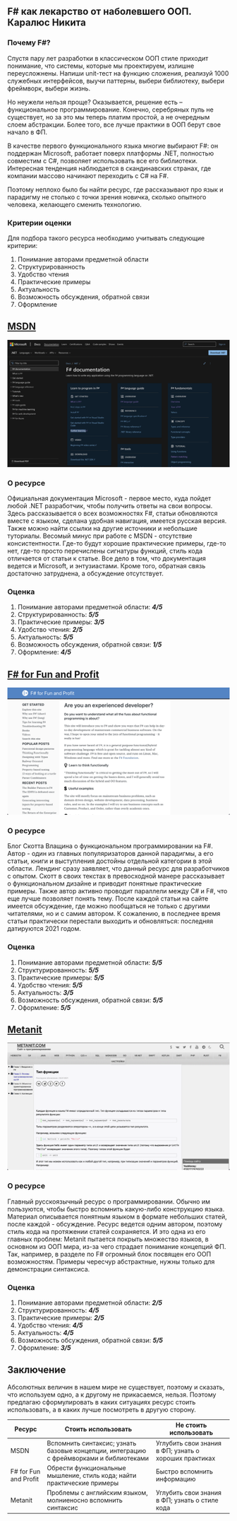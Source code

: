 ## F# как лекарство от наболевшего ООП. Каралюс Никита

### Почему F#?
Спустя пару лет разработки в классическом ООП стиле приходит понимание, что системы, которые мы проектируем, излишне переусложнены. Напиши unit-тест на функцию сложения, реализуй 1000 служебных интерфейсов, выучи паттерны, выбери библиотеку, выбери фреймворк, выбери жизнь.

Но неужели нельзя проще? Оказывается, решение есть – функциональное программирование. Конечно, серебряных пуль не существует, но за это мы теперь платим простой, а не очередным слоем абстракции. Более того, все лучше практики в ООП берут свое начало в ФП.

В качестве первого функционального языка многие выбирают F#: он поддержан Microsoft, работает поверх платформы .NET, полностью совместим с C#, позволяет использовать все его библиотеки. Интересная тенденция наблюдается в скандинавских странах, где компании массово начинают переходить с C# на F#.

Поэтому неплохо было бы найти ресурс, где рассказывают про язык и парадигму не столько с точки зрения новичка, сколько опытного человека, желающего сменить технологию. 

### Критерии оценки
Для подбора такого ресурса необходимо учитывать следующие критерии:
1)	Понимание авторами предметной области
2)	Структурированность
3)	Удобство чтения
4)	Практические примеры
5)  Актуальность
6)	Возможность обсуждения, обратной связи
7)	Оформление

<div class="page" />

## [MSDN](https://docs.microsoft.com/en-gb/dotnet/fsharp/)

![MSDN](img/MSDN.png)

### О ресурсе
Официальная документация Microsoft - первое место, куда пойдет любой .NET разработчик, чтобы получить ответы на свои вопросы. Здесь рассказывается о всех возможностях F#, статьи обновляются вместе с языком, сделана удобная навигация, имеется русская версия. Также можно найти ссылки на другие источники и небольшие туториалы. Весомый минус при работе с MSDN -  отсутствие консистентности. Где-то будут хорошие практические примеры, где-то нет, где-то просто перечислены сигнатуры функций, стиль кода отличается от статьи к статье. Все дело в том, что документация ведется и Microsoft, и энтузиастами. Кроме того, обратная связь достаточно затруднена, а обсуждение отсутствует.

### Оценка
1)	Понимание авторами предметной области: ***4/5***
2)	Структурированность: ***5/5***
3)	Практические примеры: ***3/5***
4)	Удобство чтения: ***2/5***
5)  Актуальность: ***5/5***
6)	Возможность обсуждения, обратной связи: ***1/5***
7)	Оформление: ***4/5***

<div class="page" />

## [F# for Fun and Profit](https://fsharpforfunandprofit.com)

![F# for Fun and Profit](img/FFP.png)

### О ресурсе
Блог Скотта Влащина о функциональном программировании на F#. Автор - один из главных популяризаторов данной парадигмы, а его статьи, книги и выступления достойны отдельной категории в этой области. Лендинг сразу заявляет, что данный ресурс для разработчиков с опытом. Скотт в своих текстах в превосходной манере рассказывает о функциональном дизайне и приводит понятные практические примеры. Также автор активно проводит параллели между C# и F#, что еще лучше позволяет понять тему. После каждой статьи на сайте имеется обсуждение, где можно пообщаться не только с другими читателями, но и с самим автором. К сожалению, в последнее время статьи практически перестали выходить и обновляться: последняя датируются 2021 годом.

### Оценка
1)	Понимание авторами предметной области: ***5/5***
2)	Структурированность: ***5/5***
3)	Практические примеры: ***5/5***
4)	Удобство чтения: ***5/5***
5)  Актуальность: ***3/5***
6)	Возможность обсуждения, обратной связи: ***5/5***
7)	Оформление: ***5/5***

<div class="page" />

## [Metanit](https://metanit.com/f/tutorial/)

![Metanit](img/Metanit.png)

### О ресурсе
Главный русскоязычный ресурс о программировании. Обычно им пользуются, чтобы быстро вспомнить какую-либо конструкцию языка. Материал описывается понятным языком в формате небольших статей, после каждой - обсуждение. Ресурс ведется одним автором, поэтому стиль кода на протяжении статей сохраняется. И это одна из его главных проблем: Metanit пытается покрыть множество языков, в основном из ООП мира, из-за чего страдает понимание концепций ФП. Так, например, в разделе по F# огромный блок посвящен его ООП возможностям. Примеры чересчур абстрактные, нужны только для демонстрации синтаксиса.

### Оценка
1)	Понимание авторами предметной области: ***2/5***
2)	Структурированность: ***4/5***
3)	Практические примеры: ***2/5***
4)	Удобство чтения: ***4/5***
5)  Актуальность: ***4/5***
6)	Возможность обсуждения, обратной связи: ***5/5***
7)	Оформление: ***3/5***

<div class="page" />

## Заключение
Абсолютных величин в нашем мире не существует, поэтому и сказать, что используем одно, а к другому не прикасаемся, нельзя. Поэтому предлагаю сформулировать в каких ситуациях ресурс стоить использовать, а в каких лучше посмотреть в другую сторону.

| Ресурс                | Стоить использовать                                          | Не стоить использовать                                 |
| --------------------- | ------------------------------------------------------------ | ------------------------------------------------------ |
| MSDN                  | Вспомнить синтаксис; узнать базовые концепции, интеграцию с фреймворками и библиотеками | Углубить свои знания в  ФП; узнать о хороших практиках |
| F# for Fun and Profit | Обрести функциональные мышление, стиль кода; найти практические примеры | Быстро вспомнить информацию                            |
| Metanit               | Проблемы с английским языком, молниеносно вспомнить синтаксис | Углубить свои знания в  ФП; узнать о стиле кода        |

